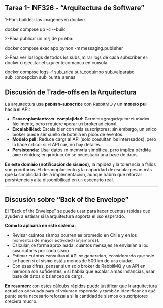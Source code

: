 ## Tarea 1- INF326 - “Arquitectura de Software” 

1-Para buildear las imagenes en docker:

docker compose up -d --build

2-Para publicar un msj de prueba:

docker compose exec app python -m messaging.publisher

3-Para ver los logs de todos los subs, mirar logs de cada subscriber en docker o ejecutar el siguiente comando en consola:

docker compose logs -f sub_arica sub_coquimbo sub_valparaiso sub_concepcion sub_punta_arenas


## Discusión de Trade-offs en la Arquitectura 

La arquitectura usa **publish–subscribe** con RabbitMQ y un **modelo pull** hacia el API:

- **Desacoplamiento vs. complejidad:** Permite agregar/quitar ciudades fácilmente, pero requiere operar un broker adicional.  
- **Escalabilidad:** Escala bien con más suscriptores; sin embargo, un único broker puede ser cuello de botella en picos de eventos.  
- **Modelo pull:** Reduce carga al API (solo consultan los interesados), pero lo hace crítico: si el API cae, no hay detalles.  
- **Persistencia:** Usar datos en memoria simplifica, pero implica pérdida ante reinicios; en producción se necesitaría una base de datos.  

**En este dominio (notificación de sismos),** la rapidez y la tolerancia a fallos son prioritarias. El desacoplamiento y la capacidad de escalar pesan más que la simplicidad de la implementación, aunque habría que reforzar persistencia y alta disponibilidad en un escenario real.

---

## Discusión sobre “Back of the Envelope” 

El “Back of the Envelope” se puede usar para hacer cuentas rápidas que ayuden a estimar si la arquitectura soporta el uso esperado.

**Cómo lo aplicaría en este sistema:**
- Revisar cuántos sismos ocurren en promedio en Chile y en los momentos de mayor actividad (enjambres).
- Calcular, de forma aproximada, cuántos mensajes se enviarían a los suscriptores por cada sismo.
- Estimar cuántas consultas al API se generarían, considerando que solo se hacen si el sismo está a menos de 500 km de una ciudad.
- Con esas cifras, pensar si un solo broker de RabbitMQ y un API en memoria son suficientes, o si habría que escalar a más instancias, usar base de datos o balanceo de carga.

**En resumen:** con estos cálculos rápidos puedo justificar que la arquitectura actual es adecuada para el volumen esperado, y también identificar en qué punto sería necesario reforzarla si la cantidad de sismos o suscriptores creciera mucho.
